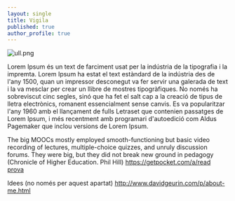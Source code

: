 ```yaml
---
layout: single
title: Vigila
published: true
author_profile: true
---
```



![ull.png]({{site.url}}/images/ull.png)

Lorem Ipsum és un text de farciment usat per la indústria de la tipografia i la impremta. Lorem Ipsum ha estat el text estàndard de la indústria des de l'any 1500, quan un impressor desconegut va fer servir una galerada de text i la va mesclar per crear un llibre de mostres tipogràfiques. No només ha sobreviscut cinc segles, sinó que ha fet el salt cap a la creació de tipus de lletra electrònics, romanent essencialment sense canvis. Es va popularitzar l'any 1960 amb el llançament de fulls Letraset que contenien passatges de Lorem Ipsum, i més recentment amb programari d'autoedició com Aldus Pagemaker que inclou versions de Lorem Ipsum.

The big MOOCs mostly employed smooth-functioning but basic video recording of lectures, multiple-choice quizzes, and unruly discussion forums. They were big, but they did not break new ground in pedagogy
(Chronicle of Higher Education. Phil Hill)
https://getpocket.com/a/read
[prova](https://jepcastel.github.io)


Idees (no només per aquest apartat)
http://www.davidgeurin.com/p/about-me.html
